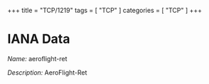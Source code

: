 +++
title = "TCP/1219"
tags = [ "TCP" ]
categories = [ "TCP" ]
+++

# IANA Data

_Name:_ aeroflight-ret

_Description:_ AeroFlight-Ret

